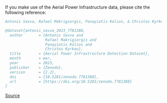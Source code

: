 If you make use of the Aerial Power Infrastructure data, please cite the following reference:

```bibtex
Antonis Savva, Rafael Makrigiorgis, Panayiotis Kolios, & Christos Kyrkou. (2022). Aerial Power Infrastructure Detection Dataset (2.1) [Data set]. Zenodo. https://doi.org/10.5281/zenodo.718131

@dataset{antonis_savva_2023_7781388,
  author       = {Antonis Savva and
                  Rafael Makrigiorgis and
                  Panayiotis Kolios and
                  Christos Kyrkou},
  title        = {Aerial Power Infrastructure Detection Dataset},
  month        = mar,
  year         = 2023,
  publisher    = {Zenodo},
  version      = {2.2},
  doi          = {10.5281/zenodo.7781388},
  url          = {https://doi.org/10.5281/zenodo.7781388}
}
```

[Source](https://zenodo.org/record/7781388/export/hx)
